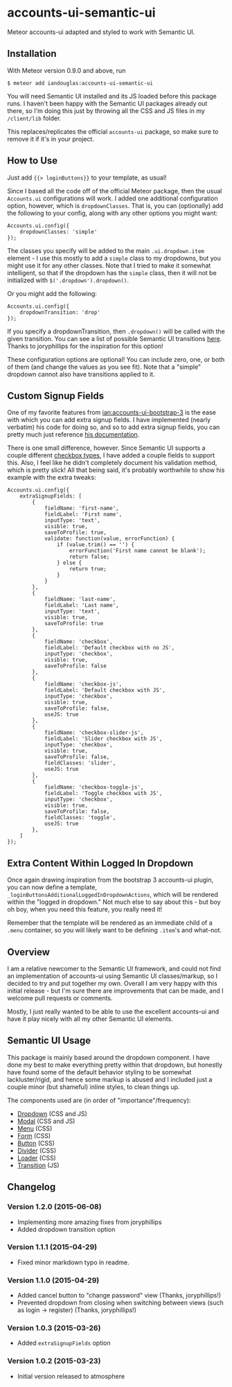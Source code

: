 # accounts-ui-semantic-ui

Meteor accounts-ui adapted and styled to work with Semantic UI.

## Installation

With Meteor version 0.9.0 and above, run

	$ meteor add iandouglas:accounts-ui-semantic-ui

You will need Semantic UI installed and its JS loaded before this package runs. I haven't been happy with the Semantic UI packages already out there, so I'm doing this just by throwing all the CSS and JS files in my `/client/lib` folder.

This replaces/replicates the official `accounts-ui` package, so make sure to remove it if it's in your project.

## How to Use

Just add `{{> loginButtons}}` to your template, as usual!

Since I based all the code off of the official Meteor package, then the usual `Accounts.ui` configurations will work. I added one additional configuration option, however, which is `dropdownClasses`. That is, you can (optionally) add the following to your config, along with any other options you might want:

	Accounts.ui.config({
		dropdownClasses: 'simple'
	});

The classes you specify will be added to the main `.ui.dropdown.item` element - I use this mostly to add a `simple` class to my dropdowns, but you might use it for any other classes. Note that I tried to make it somewhat intelligent, so that if the dropdown has the `simple` class, then it will not be initialized with `$('.dropdown').dropdown()`.

Or you might add the following:

	Accounts.ui.config({
		dropdownTransition: 'drop'
	});

If you specify a dropdownTransition, then `.dropdown()` will be called with the given transition. You can see a list of possible Semantic UI transitions [here](http://semantic-ui.com/modules/transition.html). Thanks to joryphillips for the inspiration for this option!

These configuration options are optional! You can include zero, one, or both of them (and change the values as you see fit). Note that a "simple" dropdown cannot also have transitions applied to it.

## Custom Signup Fields

One of my favorite features from [ian:accounts-ui-bootstrap-3](https://github.com/ianmartorell/meteor-accounts-ui-bootstrap-3) is the ease with which you can add extra signup fields. I have implemented (nearly verbatim) his code for doing so, and so to add extra signup fields, you can pretty much just reference [his documentation](https://github.com/ianmartorell/meteor-accounts-ui-bootstrap-3#custom-signup-options).

There is one small difference, however. Since Semantic UI supports a couple different [checkbox types](http://semantic-ui.com/modules/checkbox.html), I have added a couple fields to support this. Also, I feel like he didn't completely document his validation method, which is pretty slick! All that being said, it's probably worthwhile to show his example with the extra tweaks:

	Accounts.ui.config({
		extraSignupFields: [
			{
				fieldName: 'first-name',
				fieldLabel: 'First name',
				inputType: 'text',
				visible: true,
				saveToProfile: true,
				validate: function(value, errorFunction) {
					if (value.trim() == '') {
						errorFunction('First name cannot be blank');
						return false;
					} else {
						return true;
					}
				}
			},
			{
				fieldName: 'last-name',
				fieldLabel: 'Last name',
				inputType: 'text',
				visible: true,
				saveToProfile: true
			},
			{
				fieldName: 'checkbox',
				fieldLabel: 'Default checkbox with no JS',
				inputType: 'checkbox',
				visible: true,
				saveToProfile: false
			},
			{
				fieldName: 'checkbox-js',
				fieldLabel: 'Default checkbox with JS',
				inputType: 'checkbox',
				visible: true,
				saveToProfile: false,
				useJS: true
			},
			{
				fieldName: 'checkbox-slider-js',
				fieldLabel: 'Slider checkbox with JS',
				inputType: 'checkbox',
				visible: true,
				saveToProfile: false,
				fieldClasses: 'slider',
				useJS: true
			},
			{
				fieldName: 'checkbox-toggle-js',
				fieldLabel: 'Toggle checkbox with JS',
				inputType: 'checkbox',
				visible: true,
				saveToProfile: false,
				fieldClasses: 'toggle',
				useJS: true
			},
		]
	});

## Extra Content Within Logged In Dropdown

Once again drawing inspiration from the bootstrap 3 accounts-ui plugin, you can now define a template, `_loginButtonsAdditionalLoggedInDropdownActions`, which will be rendered within the "logged in dropdown." Not much else to say about this - but boy oh boy, when you need this feature, you really need it!

Remember that the template will be rendered as an immediate child of a `.menu` container, so you will likely want to be defining `.item`'s and what-not.

## Overview

I am a relative newcomer to the Semantic UI framework, and could not find an implementation of accounts-ui using Semantic UI classes/markup, so I decided to try and put together my own. Overall I am very happy with this initial release - but I'm sure there are improvements that can be made, and I welcome pull requests or comments.

Mostly, I just really wanted to be able to use the excellent accounts-ui and have it play nicely with all my other Semantic UI elements.

## Semantic UI Usage

This package is mainly based around the dropdown component. I have done my best to make everything pretty within that dropdown, but honestly have found some of the default behavior styling to be somewhat lackluster/rigid, and hence some markup is abused and I included just a couple minor (but shameful) inline styles, to clean things up.

The components used are (in order of "importance"/frequency):

* [Dropdown](http://semantic-ui.com/modules/dropdown.html) (CSS and JS)
* [Modal](http://semantic-ui.com/modules/modal.html) (CSS and JS)
* [Menu](http://semantic-ui.com/collections/menu.html) (CSS)
* [Form](http://semantic-ui.com/collections/form.html) (CSS)
* [Button](http://semantic-ui.com/elements/button.html) (CSS)
* [Divider](http://semantic-ui.com/elements/divider.html) (CSS)
* [Loader](http://semantic-ui.com/elements/loader.html) (CSS)
* [Transition](http://semantic-ui.com/modules/transition.html) (JS)

## Changelog

### Version 1.2.0 (2015-06-08)
* Implementing more amazing fixes from joryphillips
* Added dropdown transition option

### Version 1.1.1 (2015-04-29)
* Fixed minor markdown typo in readme.

### Version 1.1.0 (2015-04-29)
* Added cancel button to "change password" view (Thanks, joryphillips!)
* Prevented dropdown from closing when switching between views (such as login -> register) (Thanks, joryphillips!)

### Version 1.0.3 (2015-03-26)
* Added `extraSignupFields` option

### Version 1.0.2 (2015-03-23)
* Initial version released to atmosphere
